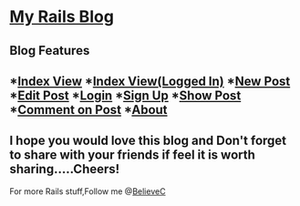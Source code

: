 [My Rails Blog](https://github.com/BelieveC/Rails_Blog.git)
===============

Blog Features
-------------
*[Index View]( https://raw.githubusercontent.com/BelieveC/Rails_Blog/master/Blog_Preview_Images/BlogWithOutLogIn.png)
*[Index View(Logged In)]( https://raw.githubusercontent.com/BelieveC/Rails_Blog/master/Blog_Preview_Images/BlogWithSignedIn.png)
*[New Post](https://raw.githubusercontent.com/BelieveC/Rails_Blog/master/Blog_Preview_Images/newpost.png)
*[Edit Post]( https://raw.githubusercontent.com/BelieveC/Rails_Blog/master/Blog_Preview_Images/edit.png)
*[Login](  https://raw.githubusercontent.com/BelieveC/Rails_Blog/master/Blog_Preview_Images/login.png)
*[Sign Up]( https://raw.githubusercontent.com/BelieveC/Rails_Blog/master/Blog_Preview_Images/signup.png)
*[Show Post]( https://raw.githubusercontent.com/BelieveC/Rails_Blog/master/Blog_Preview_Images/show.png)
*[Comment on Post]( https://raw.githubusercontent.com/BelieveC/Rails_Blog/master/Blog_Preview_Images/comment.png)
*[About]( https://raw.githubusercontent.com/BelieveC/Rails_Blog/master/Blog_Preview_Images/about.png)
------------------------------------------------------------
I hope you would love this blog and Don't forget to share with your friends if feel it is worth sharing.....Cheers!
--------------------------------------------------------------
For more Rails stuff,Follow me @[BelieveC](https://github.com/BelieveC)

